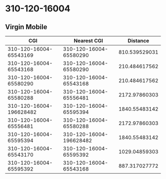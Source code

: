 # 310-120-16004
## Virgin Mobile


| CGI | Nearest CGI | Distance |
|-----|-------------|----------|
| 310-120-16004-65543169 | 310-120-16004-65580290 | 810.539529031 |
| 310-120-16004-65543168 | 310-120-16004-65580290 | 210.484617562 |
| 310-120-16004-65580290 | 310-120-16004-65543168 | 210.484617562 |
| 310-120-16004-65580288 | 310-120-16004-65556481 | 2172.97860303 |
| 310-120-16004-196628482 | 310-120-16004-65595394 | 1840.55483142 |
| 310-120-16004-65556481 | 310-120-16004-65580288 | 2172.97860303 |
| 310-120-16004-65595394 | 310-120-16004-196628482 | 1840.55483142 |
| 310-120-16004-65543170 | 310-120-16004-65595392 | 1029.04859303 |
| 310-120-16004-65595392 | 310-120-16004-65543168 | 887.317027772 |
